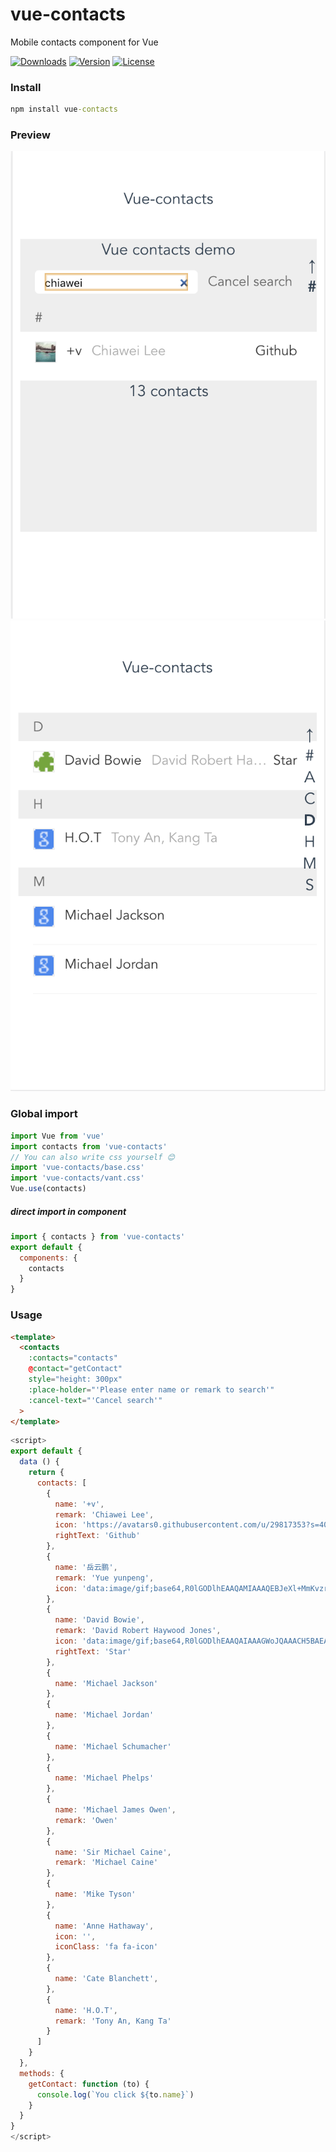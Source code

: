 # vue-contacts
Mobile contacts component for Vue

<a href="https://npmcharts.com/compare/vue-contacts?minimal=true"><img src="https://img.shields.io/npm/dm/vue-contacts.svg" alt="Downloads"></a>
<a href="https://www.npmjs.com/package/vue-contacts"><img src="https://img.shields.io/npm/v/vue-contacts.svg" alt="Version"></a>
<a href="https://www.npmjs.com/package/vue-contacts"><img src="https://img.shields.io/npm/l/vue-contacts.svg" alt="License"></a>

### Install
```cmd
npm install vue-contacts
```

### Preview
<img src="https://github.com/chiaweilee/vue-contacts/blob/0.1.x/preview/screenshot1.png" alt="License">
<img src="https://github.com/chiaweilee/vue-contacts/blob/0.1.x/preview/screenshot2.png" alt="License">

### Global import
```js
import Vue from 'vue'
import contacts from 'vue-contacts'
// You can also write css yourself 😊
import 'vue-contacts/base.css'
import 'vue-contacts/vant.css'
Vue.use(contacts)
```

##### direct import in component

```vue.js
import { contacts } from 'vue-contacts'
export default {
  components: {
    contacts
  }
}
```

### Usage

```html
<template>
  <contacts
    :contacts="contacts"
    @contact="getContact"
    style="height: 300px"
    :place-holder="'Please enter name or remark to search'"
    :cancel-text="'Cancel search'"
  >
</template>
```

```vue.js
<script>
export default {
  data () {
    return {
      contacts: [
        {
          name: '+v',
          remark: 'Chiawei Lee',
          icon: 'https://avatars0.githubusercontent.com/u/29817353?s=40&v=4',
          rightText: 'Github'
        },
        {
          name: '岳云鹏',
          remark: 'Yue yunpeng',
          icon: 'data:image/gif;base64,R0lGODlhEAAQAMIAAAQEBJeXl+MmKvzr7ICAgO10dvGUAAAAACH5BAEAAAcALAAAAAAQABAAAANHeLrc/tCZaaB4lYl91Tyfwm0HCZ7lqC4VVwxwwWnCOwQEPMhdCgNAgG5WehEAOEBuQKzdCAFgYGcSGaXU3mJT6PK0kbB4kQAAOw=='
        },
        {
          name: 'David Bowie',
          remark: 'David Robert Haywood Jones',
          icon: 'data:image/gif;base64,R0lGODlhEAAQAIAAAGWoJQAAACH5BAEAAAEALAAAAAAQABAAAAIjjG+ggJ2rHIJRHmgDpW3v6WFRSJbmcp3pOTLqWnEwo2FgjBYAOw==',
          rightText: 'Star'
        },
        {
          name: 'Michael Jackson'
        },
        {
          name: 'Michael Jordan'
        },
        {
          name: 'Michael Schumacher'
        },
        {
          name: 'Michael Phelps'
        },
        {
          name: 'Michael James Owen',
          remark: 'Owen'
        },
        {
          name: 'Sir Michael Caine',
          remark: 'Michael Caine'
        },
        {
          name: 'Mike Tyson'
        },
        {
          name: 'Anne Hathaway',
          icon: '',
          iconClass: 'fa fa-icon'
        },
        {
          name: 'Cate Blanchett',
        },
        {
          name: 'H.O.T',
          remark: 'Tony An, Kang Ta'
        }
      ]
    }
  },
  methods: {
    getContact: function (to) {
      console.log(`You click ${to.name}`)
    }
  }
}
</script>
```
